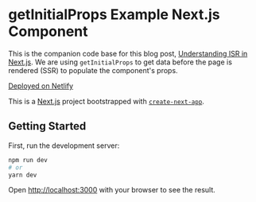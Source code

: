 # getInitialProps Example Next.js Component
This is the companion code base for this blog post, [Understanding ISR in Next.js](https://www.espressocode.tech/blog/isg-nextjs). We are using `getInitialProps` to get data before the page is rendered (SSR) to populate the component's props.

[Deployed on Netlify](https://eclectic-zabaione-3ea2da.netlify.app/)


This is a [Next.js](https://nextjs.org/) project bootstrapped with [`create-next-app`](https://github.com/vercel/next.js/tree/canary/packages/create-next-app).

## Getting Started

First, run the development server:

```bash
npm run dev
# or
yarn dev
```

Open [http://localhost:3000](http://localhost:3000) with your browser to see the result.
